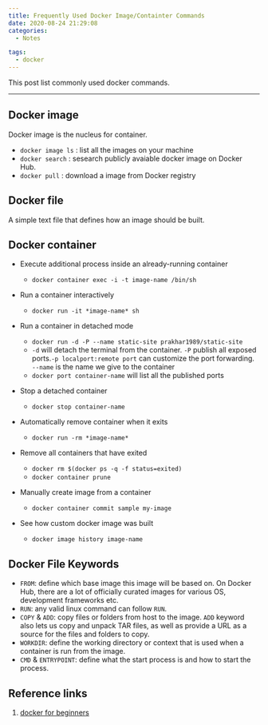 ```yaml
---
title: Frequently Used Docker Image/Containter Commands
date: 2020-08-24 21:29:08
categories:
  - Notes

tags:
  - docker
---
```


This post list commonly used docker commands.

---

## Docker image

Docker image is the nucleus for container.

- `docker image ls` : list all the images on your machine
- `docker search` : sesearch publicly avaiable docker image on Docker Hub.
- `docker pull` :  download a image from Docker registry

## Docker file

A simple text file that defines how an image should be built.

## Docker container

- Execute additional process inside an already-running container
  - `docker container exec -i -t image-name /bin/sh`

- Run a container interactively
  - `docker run -it *image-name* sh`

- Run a container in detached mode
  - `docker run -d -P --name static-site prakhar1989/static-site`
  - `-d` will detach the terminal from the container. `-P` publish all exposed ports.`-p localport:remote port` can customize the port forwarding. `--name` is the name we give to  the container
  - `docker port container-name` will list all the published ports

- Stop a detached container
  - `docker stop container-name`

- Automatically remove container when it exits
  - `docker run -rm *image-name*`

- Remove all containers that have exited
  - `docker rm $(docker ps -q -f status=exited)`
  - `docker container prune`

- Manually create image from a container
  - `docker container commit sample my-image`

- See how custom docker image was built
  - `docker image history image-name`

## Docker File Keywords

- `FROM`: define which base image this image will be based on. On Docker Hub, there are a lot of officially curated images for various OS, development frameworks etc. 
- `RUN`: any valid linux command can follow `RUN`.
- `COPY` & `ADD`: copy files or folders from host to the image. `ADD` keyword also lets us copy and unpack TAR files, as well as provide a URL as a source for the files and folders to copy.
- `WORKDIR`: define the working directory or context that is used when a container is run from the image.
- `CMD` & `ENTRYPOINT`: define what the start process is and how to start the process.

## Reference links

1. [docker for beginners](https://docker-curriculum.com/#playing-with-busybox)